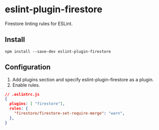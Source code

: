 # eslint-plugin-firestore

Firestore linting rules for ESLint.

## Install

```
npm install --save-dev eslint-plugin-firestore 
```

## Configuration

1. Add plugins section and specify eslint-plugin-firestore as a plugin.
2. Enable rules.

```json
// .eslintrc.js
{
  plugins: [ "firestore"],
  rules: {
    "firestore/firestore-set-require-merge": "warn",
  },
}
```

